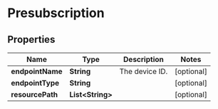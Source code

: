 
# Presubscription

## Properties
Name | Type | Description | Notes
------------ | ------------- | ------------- | -------------
**endpointName** | **String** | The device ID. |  [optional]
**endpointType** | **String** |  |  [optional]
**resourcePath** | **List&lt;String&gt;** |  |  [optional]



